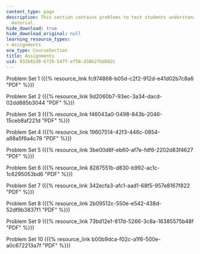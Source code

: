 ```yaml
---
content_type: page
description: This section contains problems to test students understanding of course
  material.
hide_download: true
hide_download_original: null
learning_resource_types:
- Assignments
ocw_type: CourseSection
title: Assignments
uid: 932b82d8-6726-547f-ef58-d30b27bd602c
---
```


Problem Set 1 ({{% resource_link fc974868-b05d-c2f2-912d-e41d02b7c8a6 "PDF" %}})

Problem Set 2 ({{% resource_link 9d2060b7-93ec-3a34-dacd-02dd885b3044 "PDF" %}})

Problem Set 3 ({{% resource_link f46043a0-0498-843b-2046-15ceb8af221d "PDF" %}})

Problem Set 4 ({{% resource_link 19607514-42f3-446c-0854-a88a5f6a4c78 "PDF" %}})

Problem Set 5 ({{% resource_link 3be00d8f-eb60-af7e-fdf6-2202d83f4627 "PDF" %}})

Problem Set 6 ({{% resource_link 8287551b-d830-b992-ac1c-1c6295053bd6 "PDF" %}})

Problem Set 7 ({{% resource_link 342ecfa3-afc1-aad1-68f5-957e8167f822 "PDF" %}})

Problem Set 8 ({{% resource_link 2b09512c-550e-e542-438d-52df9b3837f1 "PDF" %}})

Problem Set 9 ({{% resource_link 73bd12e1-817d-5266-3c8a-16385575b48f "PDF" %}})

Problem Set 10 ({{% resource_link b00b9dca-f02c-a1f6-500e-a0c672213a7f "PDF" %}})